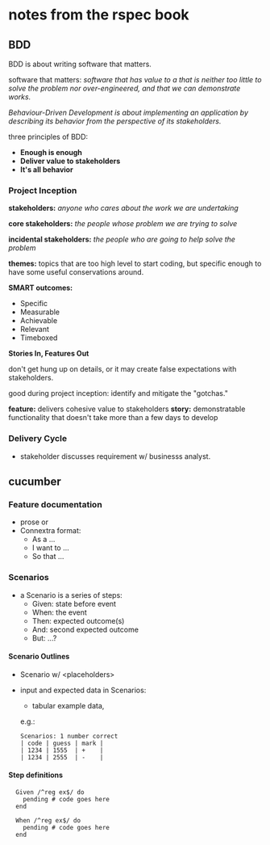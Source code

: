 # notes from the rspec book

## BDD

BDD is about writing software that matters.

software that matters: *software that has value to a that is neither too little to solve the problem nor over-engineered, and that we can demonstrate works.*

*Behaviour-Driven Development is about implementing an application by describing its behavior from the perspective of its stakeholders.*

three principles of BDD:

- **Enough is enough**
- **Deliver value to stakeholders**
- **It's all behavior**

### Project Inception

**stakeholders:** *anyone who cares about the work we are undertaking*

**core stakeholders:** *the people whose problem we are trying to solve*

**incidental stakeholders:** *the people who are going to help solve the problem*

**themes:** topics that are too high level to start coding, but specific enough to have some useful conservations around.

**SMART outcomes:**

- Specific
- Measurable
- Achievable
- Relevant
- Timeboxed

**Stories In, Features Out**

don't get hung up on details, or it may create false expectations with stakeholders.

good during project inception: identify and mitigate the "gotchas."

**feature:** delivers cohesive value to stakeholders
**story:** demonstratable functionality that doesn't take more than a few days to develop


### Delivery Cycle

- stakeholder discusses requirement w/ businesss analyst.

## cucumber

### Feature documentation

  - prose or
  - Connextra format:
    - As a ...
    - I want to ...
    - So that ...

### Scenarios

- a Scenario is a series of steps:
  - Given: state before event
  - When: the event
  - Then: expected outcome(s)
  - And: second expected outcome
  - But: ...?

#### Scenario Outlines
- Scenario w/ &lt;placeholders&gt;
- input and expected data in Scenarios:
  - tabular example data,

  e.g.:

      Scenarios: 1 number correct
      | code | guess | mark |
      | 1234 | 1555  | +    |
      | 1234 | 2555  | -    |

#### Step definitions

      Given /^reg ex$/ do
        pending # code goes here
      end

      When /^reg ex$/ do
        pending # code goes here
      end

